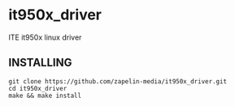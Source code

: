 # it950x_driver
ITE it950x linux driver


INSTALLING
----------

    git clone https://github.com/zapelin-media/it950x_driver.git
    cd it950x_driver
    make && make install
  
